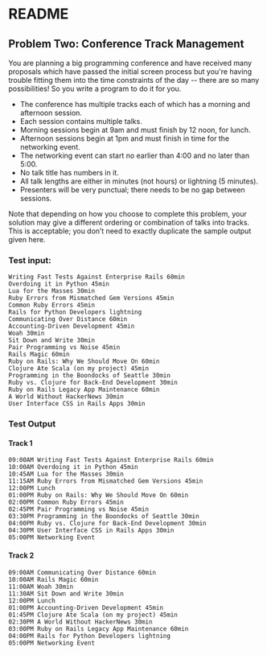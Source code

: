 # README

## Problem Two: Conference Track Management

You are planning a big programming conference and have received many proposals
which have passed the initial screen process but you're having trouble fitting
them into the time constraints of the day -- there are so many possibilities!
So you write a program to do it for you.

 * The conference has multiple tracks each of which has a morning and afternoon session.
 * Each session contains multiple talks.
 * Morning sessions begin at 9am and must finish by 12 noon, for lunch.
 * Afternoon sessions begin at 1pm and must finish in time for the networking event.
 * The networking event can start no earlier than 4:00 and no later than 5:00.
 * No talk title has numbers in it.
 * All talk lengths are either in minutes (not hours) or lightning (5 minutes).
 * Presenters will be very punctual; there needs to be no gap between sessions.

Note that depending on how you choose to complete this problem, your solution
may give a different ordering or combination of talks into tracks.
This is acceptable; you don’t need to exactly duplicate the sample output given
here.

### Test input:

    Writing Fast Tests Against Enterprise Rails 60min
    Overdoing it in Python 45min
    Lua for the Masses 30min
    Ruby Errors from Mismatched Gem Versions 45min
    Common Ruby Errors 45min
    Rails for Python Developers lightning
    Communicating Over Distance 60min
    Accounting-Driven Development 45min
    Woah 30min
    Sit Down and Write 30min
    Pair Programming vs Noise 45min
    Rails Magic 60min
    Ruby on Rails: Why We Should Move On 60min
    Clojure Ate Scala (on my project) 45min
    Programming in the Boondocks of Seattle 30min
    Ruby vs. Clojure for Back-End Development 30min
    Ruby on Rails Legacy App Maintenance 60min
    A World Without HackerNews 30min
    User Interface CSS in Rails Apps 30min

### Test Output

#### Track 1

    09:00AM Writing Fast Tests Against Enterprise Rails 60min
    10:00AM Overdoing it in Python 45min
    10:45AM Lua for the Masses 30min
    11:15AM Ruby Errors from Mismatched Gem Versions 45min
    12:00PM Lunch
    01:00PM Ruby on Rails: Why We Should Move On 60min
    02:00PM Common Ruby Errors 45min
    02:45PM Pair Programming vs Noise 45min
    03:30PM Programming in the Boondocks of Seattle 30min
    04:00PM Ruby vs. Clojure for Back-End Development 30min
    04:30PM User Interface CSS in Rails Apps 30min
    05:00PM Networking Event

#### Track 2

    09:00AM Communicating Over Distance 60min
    10:00AM Rails Magic 60min
    11:00AM Woah 30min
    11:30AM Sit Down and Write 30min
    12:00PM Lunch
    01:00PM Accounting-Driven Development 45min
    01:45PM Clojure Ate Scala (on my project) 45min
    02:30PM A World Without HackerNews 30min
    03:00PM Ruby on Rails Legacy App Maintenance 60min
    04:00PM Rails for Python Developers lightning
    05:00PM Networking Event
